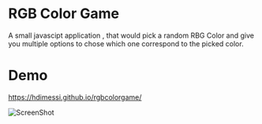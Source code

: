 # RGB Color Game

A small javascipt application , that would pick a random RBG Color and give you multiple options to chose which one correspond to the picked color.

# Demo

https://hdimessi.github.io/rgbcolorgame/

![ScreenShot](https://zupimages.net/up/19/09/4s4q.png)
